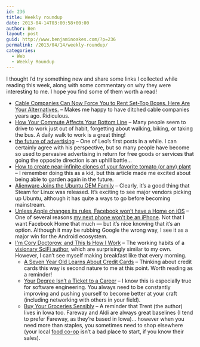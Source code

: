 ```yaml
---
id: 236
title: Weekly roundup
date: 2013-04-14T03:00:58+00:00
author: Ben
layout: post
guid: http://www.benjaminoakes.com/?p=236
permalink: /2013/04/14/weekly-roundup/
categories:
  - Web
  - Weekly Roundup
---
```

I thought I&#8217;d try something new and share some links I collected while reading this week, along with some commentary on why they were interesting to me. I hope you find some of them worth a read!

  * <a target="_blank" href="http://lifehacker.com/5994508/cable-companies-can-now-force-you-to-rent-set+top-boxes-here-are-your-alternatives">Cable Companies Can Now Force You to Rent Set-Top Boxes. Here Are Your Alternatives.</a> &#8211; Makes me happy to have ditched cable companies years ago. Ridiculous.
  * <a target="_blank" href="http://www.thesimpledollar.com/2013/04/09/how-your-commute-affects-your-bottom-line/?utm_source=feedburner&#038;utm_medium=feed&#038;utm_campaign=Feed%3A+thesimpledollar+%28The+Simple+Dollar%29">How Your Commute Affects Your Bottom Line</a> &#8211; Many people seem to drive to work just out of habit, forgetting about walking, biking, or taking the bus. A daily walk to work is a great thing!
  * <a target="_blank" href="http://mnmlist.com/adsubtract/">the future of advertising</a> &#8211; One of Leo&#8217;s first posts in a while. I can certainly agree with his perspective, but so many people have become so used to pervasive advertising in return for free goods or services that going the opposite direction is an uphill battle&#8230;
  * <a target="_blank" href="http://arstechnica.com/science/2013/04/how-to-create-near-infinite-clones-of-your-favorite-tomato-or-any-plant/">How to create near-infinite clones of your favorite tomato (or any) plant</a> &#8211; I remember doing this as a kid, but this article made me excited about being able to garden again in the future.
  * <a target="_blank" href="http://www.omgubuntu.co.uk/2013/04/alienware-joins-the-ubuntu-oem-family?utm_source=feedburner&#038;utm_medium=feed&#038;utm_campaign=Feed%3A+d0od+%28OMG%21+Ubuntu%21%29">Alienware Joins the Ubuntu OEM Family</a> &#8211; Clearly, it&#8217;s a good thing that Steam for Linux was released. It&#8217;s exciting to see major vendors picking up Ubuntu, although it has quite a ways to go before becoming mainstream.
  * <a target="_blank" href="http://arstechnica.com/apple/2013/04/unless-apple-changes-its-rules-facebook-wont-have-a-home-on-ios/">Unless Apple changes its rules, Facebook won’t have a Home on iOS</a> &#8211; One of several reasons [my next phone won&#8217;t be an iPhone](http://www.benjaminoakes.com/2013/02/11/is-an-ipad-mini-or-a-nexus-7-better-for-a-geek/). Not that I want Facebook Home that much &#8212; but it&#8217;s nice knowing that it&#8217;s an option. Although it may be rubbing Google the wrong way, I see it as a major win for the Android ecosystem.
  * <a target="_blank" href="http://lifehacker.com/5993401/im-cory-doctorow-and-this-is-how-i-work">I'm Cory Doctorow, and This Is How I Work</a> &#8211; The working habits of a [visionary SciFi author](http://craphound.com/), which are surprisingly similar to my own. However, I can&#8217;t see myself making breakfast like that every morning. 
      * <a target="_blank" href="http://www.thesimpledollar.com/2013/04/01/a-seven-year-old-learns-about-credit-cards/?utm_source=feedburner&#038;utm_medium=feed&#038;utm_campaign=Feed%3A+thesimpledollar+%28The+Simple+Dollar%29">A Seven Year Old Learns About Credit Cards</a> &#8211; Thinking about credit cards this way is second nature to me at this point. Worth reading as a reminder!
      * <a target="_blank" href="http://www.thesimpledollar.com/2013/04/02/your-degree-isnt-a-ticket-to-a-career/?utm_source=feedburner&#038;utm_medium=feed&#038;utm_campaign=Feed%3A+thesimpledollar+%28The+Simple+Dollar%29">Your Degree Isn’t a Ticket to a Career</a> &#8211; I know this is especially true for software engineering. You always need to be constantly improving and pushing yourself to become better at your craft (including networking with others in your field).
      * <a target="_blank" href="http://www.thesimpledollar.com/2013/03/29/buy-your-groceries-sensibly/?utm_source=feedburner&#038;utm_medium=feed&#038;utm_campaign=Feed%3A+thesimpledollar+%28The+Simple+Dollar%29">Buy Your Groceries Sensibly</a> &#8211; A reminder that Trent (the author) lives in Iowa too. Fareway and Aldi are always great baselines (I tend to prefer Fareway, as they&#8217;re based in Iowa)&#8230; however when you need more than staples, you sometimes need to shop elsewhere (your local [food co-op](http://newpi.coop/) isn&#8217;t a bad place to start, if you know their sales).</ul>